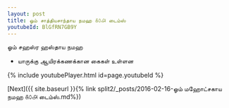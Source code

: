 ```yaml
---
layout: post
title: ஓம் சாத்தியசாந்தாய நமஹ ௧௦௮ டைம்ஸ்
youtubeId: BlGfRN7GB9Y
---
```

 
 
 ஓம் சஹஸ்ர ஹஸ்தாய நமஹ  
 
 -  யாருக்கு ஆயிரக்கணக்கான கைகள் உள்ளன 
 
  
 
  
 
 
 
 
 
 


{% include youtubePlayer.html id=page.youtubeId %}
 
[Next]({{ site.baseurl }}{% link  split2/_posts/2016-02-16-ஓம் மஹோட்சகாய நமஹ ௧௦௮ டைம்ஸ்.md%})
 
